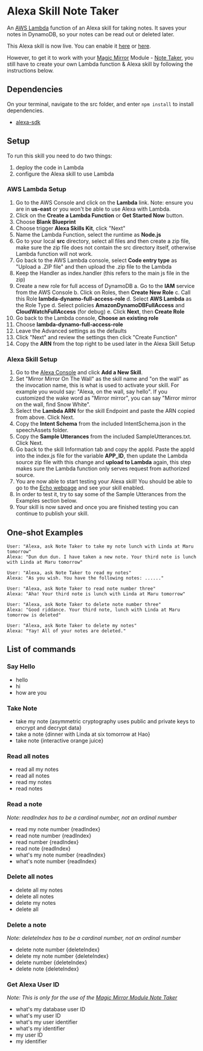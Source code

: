 # Alexa Skill Note Taker
An [AWS Lambda](http://aws.amazon.com/lambda) function of an Alexa skill for taking notes. It saves your notes in DynamoDB, so your notes can be read out or deleted later.

This Alexa skill is now live. You can enable it [here](http://alexa.amazon.com/spa/index.html#skills/dp/B06W9JQV4F/?ref=skill_dsk_skb_sr_0) or [here](https://www.amazon.com/Joanna-Zhang-Note-Taker/dp/B06W9JQV4F/ref=sr_1_1?s=digital-skills&ie=UTF8&qid=1487608455&sr=1-1).

However, to get it to work with your [Magic Mirror](https://github.com/MichMich/MagicMirror) Module - [Note Taker](https://github.com/joanaz/MMM-NoteTaker), you still have to create your own Lambda function & Alexa skill by following the instructions below.


## Dependencies

On your terminal, navigate to the src folder, and enter `npm install`  to install dependencies.

- [alexa-sdk](https://github.com/alexa/alexa-skills-kit-sdk-for-nodejs) 


## Setup

To run this skill you need to do two things:

1. deploy the code in Lambda
2. configure the Alexa skill to use Lambda

### AWS Lambda Setup

1. Go to the AWS Console and click on the __Lambda__ link. Note: ensure you are in __us-east__ or you won't be able to use Alexa with Lambda.
2. Click on the __Create a Lambda Function__ or __Get Started Now__ button.
3. Choose __Blank Blueprint__
4. Choose trigger __Alexa Skills Kit__, click "Next"
5. Name the Lambda Function, select the runtime as __Node.js__
6. Go to your local __src__ directory, select all files and then create a zip file, make sure the zip file does not contain the src directory itself, otherwise Lambda function will not work.
7. Go back to the AWS Lambda console, select __Code entry type__ as "Upload a .ZIP file" and then upload the .zip file to the Lambda
8. Keep the Handler as index.handler (this refers to the main js file in the zip)
9. Create a new role for full access of DynamoDB
    a. Go to the __IAM__ service from the AWS Console
    b. Click on Roles, then __Create New Role__
    c. Call this Role __lambda-dynamo-full-access-role__
    d. Select __AWS Lambda__ as the Role Type 
    d. Select policies __AmazonDynamoDBFullAccess__ and __CloudWatchFullAccess__ (for debug)
    e. Click __Next__, then __Create Role__
10. Go back to the Lambda console, __Choose an existing role__ 
11. Choose __lambda-dynamo-full-access-role__
12. Leave the Advanced settings as the defaults
13. Click "Next" and review the settings then click "Create Function"
14. Copy the __ARN__ from the top right to be used later in the Alexa Skill Setup

### Alexa Skill Setup

1. Go to the [Alexa Console](https://developer.amazon.com/edw/home.html) and click __Add a New Skill__.
2. Set "Mirror Mirror On The Wall" as the skill name and "on the wall" as the invocation name, this is what is used to activate your skill. For example you would say: "Alexa, on the wall, say hello". If you customized the wake word as "Mirror mirror", you can say "Mirror mirror on the wall, find Snow White".
3. Select the __Lambda ARN__ for the skill Endpoint and paste the ARN copied from above. Click Next.
4. Copy the __Intent Schema__ from the included IntentSchema.json in the speechAssets folder.
5. Copy the __Sample Utterances__ from the included SampleUtterances.txt. Click Next.
6. Go back to the skill Information tab and copy the appId. Paste the appId into the index.js file for the variable __APP_ID__, then update the Lambda source zip file with this change and __upload to Lambda__ again, this step makes sure the Lambda function only serves request from authorized source.
7. You are now able to start testing your Alexa skill! You should be able to go to the [Echo webpage](http://echo.amazon.com/#skills) and see your skill enabled.
8. In order to test it, try to say some of the Sample Utterances from the Examples section below.
9. Your skill is now saved and once you are finished testing you can continue to publish your skill.


## One-shot Examples

```
User: "Alexa, ask Note Taker to take my note lunch with Linda at Maru tomorrow"
Alexa: "Dun dun dun. I have taken a new note. Your third note is lunch with Linda at Maru tomorrow"
```

```
User: "Alexa, ask Note Taker to read my notes"
Alexa: "As you wish. You have the following notes: ......"
```

```
User: "Alexa, ask Note Taker to read note number three"
Alexa: "Aha! Your third note is lunch with Linda at Maru tomorrow"
```

```
User: "Alexa, ask Note Taker to delete note number three"
Alexa: "Good riddance. Your third note, lunch with Linda at Maru tomorrow is deleted"
```

```
User: "Alexa, ask Note Taker to delete my notes"
Alexa: "Yay! All of your notes are deleted."
```


## List of commands

### Say Hello

- hello
- hi
- how are you

### Take Note

- take my note {asymmetric cryptography uses public and private keys to encrypt and decrypt data}
- take a note {dinner with Linda at six tomorrow at Hao}
- take note {interactive orange juice}

### Read all notes

- read all my notes
- read all notes
- read my notes
- read notes

### Read a note

*Note: readIndex has to be a cardinal number, not an ordinal number*

- read my note number {readIndex}
- read note number {readIndex}
- read number {readIndex}
- read note {readIndex}
- what's my note number {readIndex}
- what's note number {readIndex}

### Delete all notes

- delete all my notes
- delete all notes
- delete my notes
- delete all

### Delete a note

*Note: deleteIndex has to be a cardinal number, not an ordinal number*

- delete note number {deleteIndex}
- delete my note number {deleteIndex}
- delete number {deleteIndex}
- delete note {deleteIndex}


### Get Alexa User ID 

*Note: This is only for the use of the [Magic Mirror Module Note Taker](https://github.com/joanaz/MMM-NoteTaker)*

- what's my database user ID
- what's my user ID
- what's my user identifier
- what's my identifier
- my user ID
- my identifier

